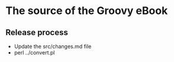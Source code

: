 # The source of the Groovy eBook

## Release process

* Update the src/changes.md file
* perl ../convert.pl

